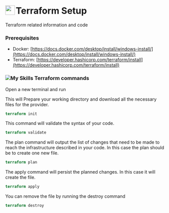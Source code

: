 # <img align="left" width="30" height="30" src="https://api.iconify.design/devicon:terraform.svg">  Terraform Setup 
Terraform related information and code

### Prerequisites

* Docker: [https://docs.docker.com/desktop/install/windows-install/](https://docs.docker.com/desktop/install/windows-install/)
* Terraform: [https://developer.hashicorp.com/terraform/install](https://developer.hashicorp.com/terraform/install)


### ![My Skills](https://skillicons.dev/icons?i=terraform)  Terraform commands

Open a new terminal and run

This will Prepare your working directory and download all the necessary files for the provider.
```terraform
terraform init
```
This command will validate the syntax of your code.

```terraform
terraform validate
```

The plan command will output the list of changes that need to be made to reach the infrastructure described in your code. In this case the plan should be to create one new file.

```terraform
terraform plan
```

The apply command will persist the planned changes. In this case it will create the file.

```terraform
terraform apply 
```
You can remove the file by running the destroy command
```terraform
terraform destroy
```
